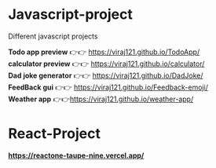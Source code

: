 # Javascript-project
Different javascript projects

 <b>Todo app preview</b> 👉👉 https://viraj121.github.io/TodoApp/ <br>
 <b>calculator preview</b> 👉👉 https://viraj121.github.io/calculator/<br>
 <b>Dad joke generator</b> 👉👉 https://viraj121.github.io/DadJoke/<br>
  <b>FeedBack gui</b> 👉👉 https://viraj121.github.io/Feedback-emoji/<br>
  <b>Weather app</b> 👉👉https://viraj121.github.io/weather-app/

# React-Project

<b>https://reactone-taupe-nine.vercel.app/</br>

